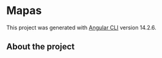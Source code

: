 # Mapas

This project was generated with [Angular CLI](https://github.com/angular/angular-cli) version 14.2.6.

## About the project